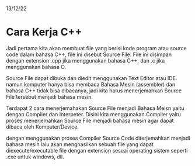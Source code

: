 13/12/22
# Cara Kerja C++ 
Jadi pertama kita akan membuat file yang berisi kode program atau source code dalam bahasa C++, file ini disebut Source File. File ini disimpan dengan extension .cpp jika menggunakan bahasa C++, dan .c jika menggunakan bahasa C.    

Source File dapat dibuka dan diedit menggunakan Text Editor atau IDE. namun komputer hanya bisa membaca Bahasa Mesin (assembler) dan bahasa C++ tidak bisa dibacanya, jadi kita harus menerjemahkan Source File tersebut menjadi bahasa mesin.

Terdapat 2 cara menerjemahakan Source File menjadi Bahasa Meisn yaitu dengan Compiler dan Interpeter. Disini kita menggunakan Compiler yaitu proses menerjemahkan Source File menjadi bahasa mesin agar dapat dibaca oleh Komputer/Device.

dengan menggunakan proses Compiler Source Code diterjemahkan menjadi bahasa mesin lalu akan menghasilkan sebuah file yang dapat diexecute/executable file dengan extension sesuai operating sistem seperti .exe untuk windows, dll.